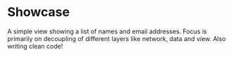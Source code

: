 # Showcase
A simple view showing a list of names and email addresses. Focus is primarily on decoupling of different layers like network, data and view. 
Also writing clean code!
